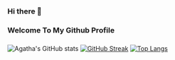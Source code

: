 ### Hi there 👋
### Welcome To My Github Profile
###

![Agatha's GitHub stats](https://github-readme-stats.vercel.app/api?username=agathasenpai&show_icons=true&theme=radical)
[![GitHub Streak](https://github-readme-streak-stats.herokuapp.com?user=agathasenpai&theme=dark&hide_border=true)](https://git.io/streak-stats)
[![Top Langs](https://github-readme-stats.vercel.app/api/top-langs/?username=agathasenpai&layout=compact&theme=radical)](https://github.com/agathasenpai/github-readme-stats)


 



